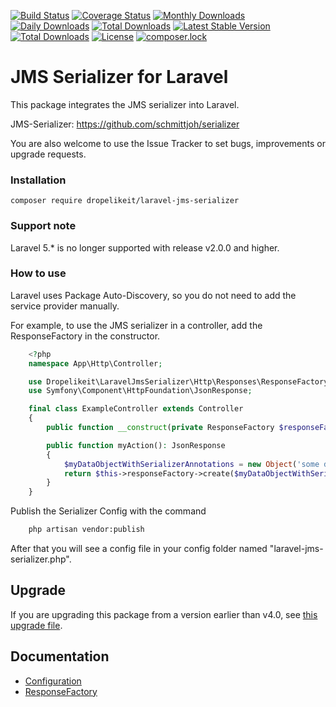 [![Build Status](https://travis-ci.org/Dropelikeit/laravel-jms-serializer.svg?branch=master)](https://travis-ci.org/Dropelikeit/PriceCalculator)
[![Coverage Status](https://coveralls.io/repos/github/Dropelikeit/laravel-jms-serializer/badge.svg)](https://coveralls.io/github/Dropelikeit/laravel-jms-serializer)
[![Monthly Downloads](https://poser.pugx.org/dropelikeit/laravel-jms-serializer/d/monthly)](https://packagist.org/packages/dropelikeit/laravel-jms-serializer)
[![Daily Downloads](https://poser.pugx.org/dropelikeit/laravel-jms-serializer/d/daily)](https://packagist.org/packages/dropelikeit/laravel-jms-serializer)
[![Total Downloads](https://poser.pugx.org/dropelikeit/laravel-jms-serializer/downloads)](https://packagist.org/packages/dropelikeit/laravel-jms-serializer)
[![Latest Stable Version](https://poser.pugx.org/dropelikeit/laravel-jms-serializer/v/stable)](https://packagist.org/packages/dropelikeit/laravel-jms-serializer)
[![Total Downloads](https://poser.pugx.org/dropelikeit/laravel-jms-serializer/downloads)](https://packagist.org/packages/dropelikeit/laravel-jms-serializer)
[![License](https://poser.pugx.org/dropelikeit/laravel-jms-serializer/license)](https://packagist.org/packages/dropelikeit/laravel-jms-serializer)
[![composer.lock](https://poser.pugx.org/dropelikeit/laravel-jms-serializer/composerlock)](https://packagist.org/packages/dropelikeit/laravel-jms-serializer)

# JMS Serializer for Laravel

This package integrates the JMS serializer into Laravel.

JMS-Serializer: https://github.com/schmittjoh/serializer

You are also welcome to use the Issue Tracker to set bugs, improvements or upgrade requests.

### Installation

``` composer require dropelikeit/laravel-jms-serializer ```

### Support note
    
Laravel 5.* is no longer supported with release v2.0.0 and higher.

### How to use

Laravel uses Package Auto-Discovery, so you do not need to add the service provider manually. 

For example, to use the JMS serializer in a controller, add the ResponseFactory in the constructor.

```php
    <?php 
    namespace App\Http\Controller;

    use Dropelikeit\LaravelJmsSerializer\Http\Responses\ResponseFactory;
    use Symfony\Component\HttpFoundation\JsonResponse;

    final class ExampleController extends Controller 
    {
        public function __construct(private ResponseFactory $responseFactory) {}

        public function myAction(): JsonResponse
        {
            $myDataObjectWithSerializerAnnotations = new Object('some data');
            return $this->responseFactory->create($myDataObjectWithSerializerAnnotations);
        }
    }
```

Publish the Serializer Config with the command

```bash 
    php artisan vendor:publish
```

After that you will see a config file in your config folder named "laravel-jms-serializer.php".

## Upgrade
If you are upgrading this package from a version earlier than v4.0, see [this upgrade file](UPGRADE-4.0.md).

## Documentation

* [Configuration](docs/configuration.md)
* [ResponseFactory](docs/response-factory.md)
